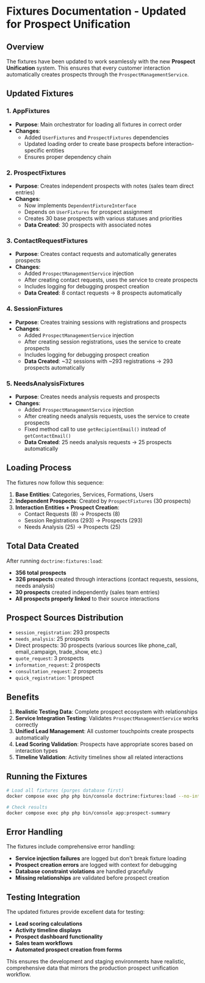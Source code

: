 # Fixtures Documentation - Updated for Prospect Unification

## Overview

The fixtures have been updated to work seamlessly with the new **Prospect Unification** system. This ensures that every customer interaction automatically creates prospects through the `ProspectManagementService`.

## Updated Fixtures

### 1. AppFixtures
- **Purpose**: Main orchestrator for loading all fixtures in correct order
- **Changes**: 
  - Added `UserFixtures` and `ProspectFixtures` dependencies
  - Updated loading order to create base prospects before interaction-specific entities
  - Ensures proper dependency chain

### 2. ProspectFixtures
- **Purpose**: Creates independent prospects with notes (sales team direct entries)
- **Changes**:
  - Now implements `DependentFixtureInterface`
  - Depends on `UserFixtures` for prospect assignment
  - Creates 30 base prospects with various statuses and priorities
  - **Data Created**: 30 prospects with associated notes

### 3. ContactRequestFixtures
- **Purpose**: Creates contact requests and automatically generates prospects
- **Changes**:
  - Added `ProspectManagementService` injection
  - After creating contact requests, uses the service to create prospects
  - Includes logging for debugging prospect creation
  - **Data Created**: 8 contact requests → 8 prospects automatically

### 4. SessionFixtures
- **Purpose**: Creates training sessions with registrations and prospects
- **Changes**:
  - Added `ProspectManagementService` injection
  - After creating session registrations, uses the service to create prospects
  - Includes logging for debugging prospect creation
  - **Data Created**: ~32 sessions with ~293 registrations → 293 prospects automatically

### 5. NeedsAnalysisFixtures
- **Purpose**: Creates needs analysis requests and prospects
- **Changes**:
  - Added `ProspectManagementService` injection
  - After creating needs analysis requests, uses the service to create prospects
  - Fixed method call to use `getRecipientEmail()` instead of `getContactEmail()`
  - **Data Created**: 25 needs analysis requests → 25 prospects automatically

## Loading Process

The fixtures now follow this sequence:

1. **Base Entities**: Categories, Services, Formations, Users
2. **Independent Prospects**: Created by `ProspectFixtures` (30 prospects)
3. **Interaction Entities + Prospect Creation**:
   - Contact Requests (8) → Prospects (8)
   - Session Registrations (293) → Prospects (293)
   - Needs Analysis (25) → Prospects (25)

## Total Data Created

After running `doctrine:fixtures:load`:

- **356 total prospects**
- **326 prospects** created through interactions (contact requests, sessions, needs analysis)
- **30 prospects** created independently (sales team entries)
- **All prospects properly linked** to their source interactions

## Prospect Sources Distribution

- `session_registration`: 293 prospects
- `needs_analysis`: 25 prospects
- Direct prospects: 30 prospects (various sources like phone_call, email_campaign, trade_show, etc.)
- `quote_request`: 3 prospects
- `information_request`: 2 prospects
- `consultation_request`: 2 prospects
- `quick_registration`: 1 prospect

## Benefits

1. **Realistic Testing Data**: Complete prospect ecosystem with relationships
2. **Service Integration Testing**: Validates `ProspectManagementService` works correctly
3. **Unified Lead Management**: All customer touchpoints create prospects automatically
4. **Lead Scoring Validation**: Prospects have appropriate scores based on interaction types
5. **Timeline Validation**: Activity timelines show all related interactions

## Running the Fixtures

```bash
# Load all fixtures (purges database first)
docker compose exec php php bin/console doctrine:fixtures:load --no-interaction

# Check results
docker compose exec php php bin/console app:prospect-summary
```

## Error Handling

The fixtures include comprehensive error handling:
- **Service injection failures** are logged but don't break fixture loading
- **Prospect creation errors** are logged with context for debugging
- **Database constraint violations** are handled gracefully
- **Missing relationships** are validated before prospect creation

## Testing Integration

The updated fixtures provide excellent data for testing:
- **Lead scoring calculations**
- **Activity timeline displays**
- **Prospect dashboard functionality**
- **Sales team workflows**
- **Automated prospect creation from forms**

This ensures the development and staging environments have realistic, comprehensive data that mirrors the production prospect unification workflow.
